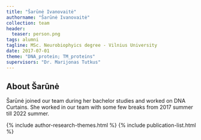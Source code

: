 ```yaml
---
title: "Šarūnė Ivanovaitė"
authorname: "Šarūnė Ivanovaitė"
collection: team
header:
  teaser: person.png
tags: alumni
tagline: MSc. Neurobiophyics degree - Vilnius University
date: 2017-07-01
theme: "DNA_protein; TM_proteins"
supervisors: "Dr. Marijonas Tutkus"
---
```


<h2>About Šarūnė</h2>
Šarūnė joined our team during her bachelor studies and worked on DNA Curtains. She worked in our team with some few breaks from 2017 summer till 2022 summer.

{% include author-research-themes.html %}
{% include publication-list.html %}

